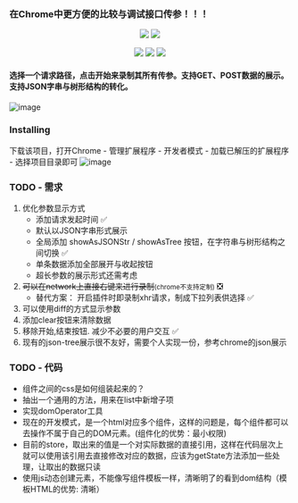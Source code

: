 ### 在Chrome中更方便的比较与调试接口传参！！！

<p align="center">
   <a href="https://github.com/prettier/prettier"><img src="https://img.shields.io/badge/code_style-prettier-ff69b4.svg?style=flat-square" /></a>
   <a href="https://github.com/eslint/eslint"><img src="https://img.shields.io/badge/code_style-eslint-ff69b4.svg?style=flat-square&color=blue" /></a>
</p>
<p align="center">
   <img src="https://img.shields.io/badge/Code-JavaScript-ff69b4.svg?style=flat-square&color=yellow" />
   <img src="https://img.shields.io/badge/Code-HTML-ff69b4.svg?style=flat-square&color=brightgreen" />
   <img src="https://img.shields.io/badge/Code-CSS-ff69b4.svg?style=flat-square&color=ff69b4" />
</p>

#### 选择一个请求路径，点击开始来录制其所有传参。支持GET、POST数据的展示。支持JSON字串与树形结构的转化。


![image](https://user-images.githubusercontent.com/34125917/115248614-6e9f6300-a15a-11eb-861f-bd6b0972cd7f.png)


### Installing
下载该项目，打开Chrome - 管理扩展程序 - 开发者模式 - 加载已解压的扩展程序 - 选择项目目录即可
![image](https://user-images.githubusercontent.com/34125917/113977898-d8279380-9875-11eb-8212-641a1dcb8e6e.png)


### TODO - 需求

1. 优化参数显示方式
   - 添加请求发起时间 ✅
   - 默认以JSON字串形式展示
   - 全局添加 showAsJSONStr / showAsTree 按钮，在字符串与树形结构之间切换 ✅
   - 单条数据添加全部展开与收起按钮
   - 超长参数的展示形式还需考虑
2. <del>可以在network上直接右键来进行录制</del><small>(chrome不支持定制)</small> ❎
    - 替代方案： 开启插件时即录制xhr请求，制成下拉列表供选择 ✅
3. 可以使用diff的方式显示参数
4. 添加clear按钮来清除数据
5. 移除开始,结束按钮. 减少不必要的用户交互 ✅
6. 现有的json-tree展示很不友好，需要个人实现一份，参考chrome的json展示

### TODO - 代码

- 组件之间的css是如何组装起来的？
- 抽出一个通用的方法，用来在list中新增子项
- 实现domOperator工具
- 现在的开发模式，是一个html对应多个组件，这样的问题是，每个组件都可以去操作不属于自己的DOM元素。(组件化的优势：最小权限)
- 目前的store，取出来的值是一个对实际数据的直接引用，这样在代码层次上就可以使用该引用去直接修改对应的数据，应该为getState方法添加一些处理，让取出的数据只读
- 使用js动态创建元素，不能像写组件模板一样，清晰明了的看到dom结构（模板HTML的优势: 清晰）
